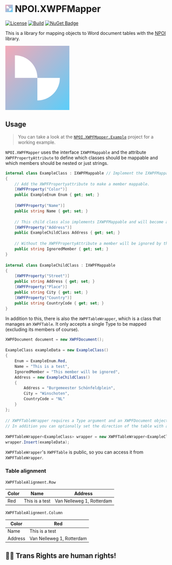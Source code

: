 # <img src="logos/xwpfmapper-logo.png" data-canonical-src="logos/xwpfmapper-logo.png" height="23"/> NPOI.XWPFMapper

[![License](https://img.shields.io/badge/License-Apache_2.0-blue.svg)](https://opensource.org/licenses/Apache-2.0)
[![Build](https://github.com/Zt-freak/NPOI.XWPFMapper/actions/workflows/dotnet.yml/badge.svg)](https://github.com/Zt-freak/NPOI.XWPFMapper/actions/workflows/dotnet.yml)
[![NuGet Badge](https://buildstats.info/nuget/Apodemus.NPOI.XWPFMapper)](https://www.nuget.org/packages/Apodemus.NPOI.XWPFMapper)

This is a library for mapping objects to Word document tables with the [NPOI](https://github.com/nissl-lab/npoi) library.

<img src="logos/xwpfmapper-logo.png" data-canonical-src="logos/xwpfmapper-logo.png" width="200"/>

## Usage

> You can take a look at the [`NPOI.XWPFMapper.Example`](https://github.com/Zt-freak/NPOI.XWPFMapper.Example) project for a working example.

`NPOI.XWPFMapper` uses the interface `IXWPFMappable` and the attribute `XWPFPropertyAttribute` to define which classes should be mappable and which members should be nested or just strings.

```csharp
internal class ExampleClass : IXWPFMappable // Implement the IXWPFMappable interface to make a class mappable
{
    // Add the XWPFPropertyattribute to make a member mappable.
    [XWPFProperty("Color")] 
    public ExampleEnum Enum { get; set; }

    [XWPFProperty("Name")]
    public string Name { get; set; }

    // This child class also implements IXWPFMappable and will become a nested table.
    [XWPFProperty("Address")]
    public ExampleChildClass Address { get; set; }

    // Without the XWPFPropertyAttribute a member will be ignored by the mapping.
    public string IgnoredMember { get; set; }
}

internal class ExampleChildClass : IXWPFMappable
{
    [XWPFProperty("Street")]
    public string Address { get; set; }
    [XWPFProperty("Place")]
    public string City { get; set; }
    [XWPFProperty("Country")]
    public string CountryCode { get; set; }
}
```

In addition to this, there is also the `XWPFTableWrapper`, which is a class that manages an `XWPFTable`. It only accepts a single Type to be mapped (excluding its members of course).

```csharp
XWPFDocument document = new XWPFDocument();

ExampleClass exampleData = new ExampleClass()
{
    Enum = ExampleEnum.Red,
    Name = "This is a test",
    IgnoredMember = "This member will be ignored",
    Address = new ExampleChildClass()
    {
        Address = "Burgemeester Schönfeldplein",
        City = "Winschoten",
        CountryCode = "NL"
    }
};

// XWPFTableWrapper requires a Type argument and an XWPFDocument object to work
// In addition you can optionally set the direction of the table with an enum XWPFTableAlignment (default is Row)

XWPFTableWrapper<ExampleClass> wrapper = new XWPFTableWrapper<ExampleClass>(document, XWPFTableAlignment.Column);
wrapper.Insert(exampleData);

```

`XWPFTableWrapper`'s `XWPFTable` is public, so you can access it from `XWPFTableWrapper`.

### Table alignment

`XWPFTableAlignment.Row`

| Color | Name           | Address                   |
|-------|----------------|---------------------------|
| Red   | This is a test | Van Nelleweg 1, Rotterdam |

`XWPFTableAlignment.Column`

| Color   | Red                       |
|---------|---------------------------|
| Name    | This is a test            |
| Address | Van Nelleweg 1, Rotterdam |

## 🏳️‍⚧️ Trans Rights are human rights!
